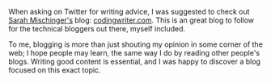 When asking on Twitter for writing advice, I was suggested to check out [Sarah Mischinger's](*https://twitter.com/codingwriter) blog:
[codingwriter.com](*https://codingwriter.com/).
This is an great blog to follow for the technical bloggers out there, myself included.

To me, blogging is more than just shouting my opinion in some corner of the web;
I hope people may learn, the same way I do by reading other people's blogs.
Writing good content is essential, and I was happy to discover a blog focused on this exact topic.
